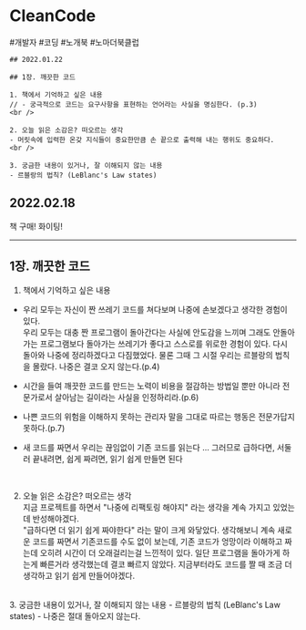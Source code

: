 # CleanCode
#개발자 #코딩 #노개북 #노마더북클럽

```
## 2022.01.22

## 1장. 깨끗한 코드

1. 책에서 기억하고 싶은 내용   
// - 궁극적으로 코드는 요구사항을 표현하는 언어라는 사실을 명심한다. (p.3)
<br />

2. 오늘 읽은 소감은? 떠오르는 생각   
- 머릿속에 입력한 온갖 지식들이 중요한만큼 손 끝으로 출력해 내는 행위도 중요하다.
<br />

3. 궁금한 내용이 있거나, 잘 이해되지 않는 내용   
- 르블랑의 법칙? (LeBlanc's Law states) 
```

## 2022.02.18   

책 구매! 화이팅!

---

## 1장. 깨끗한 코드

1. 책에서 기억하고 싶은 내용
- 우리 모두는 자신이 짠 쓰레기 코드를 쳐다보며 나중에 손보겠다고 생각한 경험이 있다.   
우리 모두는 대충 짠 프로그램이 돌아간다는 사실에 안도감을 느끼며 그래도 안돌아가는 프로그램보다 돌아가는 쓰레기가 좋다고 스스로를 위로한 경험이 있다.
다시 돌아와 나중에 정리하겠다고 다짐했었다. 물론 그때 그 시절 우리는 르블랑의 법칙을 몰랐다. 나중은 결코 오지 않는다.(p.4)

- 시간을 들여 깨끗한 코드를 만드는 노력이 비용을 절감하는 방법일 뿐만 아니라 전문가로서 살아남는 길이라는 사실을 인정하리라.(p.6)

- 나쁜 코드의 위험을 이해하지 못하는 관리자 말을 그대로 따르는 행동은 전문가답지 못하다.(p.7)

- 새 코드를 짜면서 우리는 끊임없이 기존 코드를 읽는다 ... 그러므로 급하다면, 서둘러 끝내려면, 쉽게 짜려면, 읽기 쉽게 만들면 된다 
<br />

2. 오늘 읽은 소감은? 떠오르는 생각   
지금 프로젝트를 하면서 "나중에 리팩토링 해야지" 라는 생각을 계속 가지고 있었는데 반성해야겠다.   
"급하다면 더 읽기 쉽게 짜야한다" 라는 말이 크게 와닿았다. 생각해보니 계속 새로운 코드를 짜면서 기존코드를 수도 없이 보는데, 기존 코드가 엉망이라 이해하고 짜는데 오히려 시간이 더 오래걸리는걸 느낀적이 있다. 일단 프로그램을 돌아가게 하는게 빠른거라 생각했는데 결코 빠르지 않았다. 지금부터라도 코드를 짤 때 조금 더 생각하고 읽기 쉽게 만들어야겠다.

<br />
3. 궁금한 내용이 있거나, 잘 이해되지 않는 내용
- 르블랑의 법칙 (LeBlanc's Law states) - 나중은 절대 돌아오지 않는다. 
